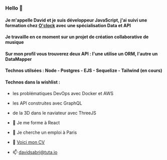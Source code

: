 ### Hello 👋

#### Je m'appelle David et je suis développeur JavaScript, j'ai suivi une formation chez [O'clock](https://oclock.io/formations/developpeur-web-fullstack-javascript) avec une spécialisation Data et API

#### Je travaille en ce moment sur un projet de création collaborative de musique

#### Sur mon profil vous trouverez deux API : l'une utilise un ORM, l'autre un DataMapper

#### Technos utilsées : Node - Postgres - EJS - Sequelize - Tailwind (en cours)

#### Technos dans la wishlist :
- les problématiques DevOps avec Docker et AWS
- les API construites avec GraphQL
- de la 3D dans le naviateur avec ThreeJS


- 🌱 Je me forme à React 
- 👯 Je cherche un emploi à Paris
- 💬 [Voici mon CV](https://www.linkedin.com/in/davidsabri/)
- 📫 davidsabri@tuta.io

